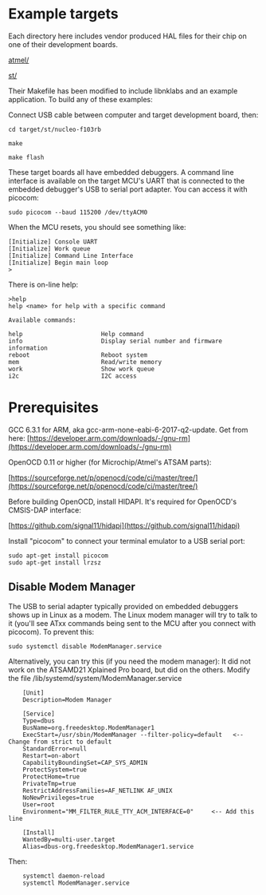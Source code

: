 # Example targets

Each directory here includes vendor produced HAL files for their chip on one
of their development boards.

[atmel/](atmel/)

[st/](st/)

Their Makefile has been modified to include libnklabs and an example
application.  To build any of these examples:

Connect USB cable between computer and target development board, then:

	cd target/st/nucleo-f103rb

	make

	make flash

These target boards all have embedded debuggers.  A command line interface
is available on the target MCU's UART that is connected to the embedded
debugger's USB to serial port adapter.  You can access it with picocom:

	sudo picocom --baud 115200 /dev/ttyACM0

When the MCU resets, you should see something like:

	[Initialize] Console UART
	[Initialize] Work queue
	[Initialize] Command Line Interface
	[Initialize] Begin main loop
	>

There is on-line help:

    >help
    help <name> for help with a specific command

    Available commands:

    help                      Help command
    info                      Display serial number and firmware information
    reboot                    Reboot system
    mem                       Read/write memory
    work                      Show work queue
    i2c                       I2C access

# Prerequisites

GCC 6.3.1 for ARM, aka gcc-arm-none-eabi-6-2017-q2-update.  Get from here:
[https://developer.arm.com/downloads/-/gnu-rm](https://developer.arm.com/downloads/-/gnu-rm)

OpenOCD 0.11 or higher (for Microchip/Atmel's ATSAM parts):

[https://sourceforge.net/p/openocd/code/ci/master/tree/](https://sourceforge.net/p/openocd/code/ci/master/tree/)

Before building OpenOCD, install HIDAPI.  It's required for OpenOCD's CMSIS-DAP interface:

[https://github.com/signal11/hidapi](https://github.com/signal11/hidapi)

Install "picocom" to connect your terminal emulator to a USB serial port:

	sudo apt-get install picocom
	sudo apt-get install lrzsz

## Disable Modem Manager

The USB to serial adapter typically provided on embedded debuggers shows up
in Linux as a modem.  The Linux modem manager will try to talk to it (you'll
see ATxx commands being sent to the MCU after you connect with picocom).  To
prevent this:

	sudo systemctl disable ModemManager.service

Alternatively, you can try this (if you need the modem manager): It did not
work on the ATSAMD21 Xplained Pro board, but did on the others.  Modify the
file /lib/systemd/system/ModemManager.service

        [Unit]
        Description=Modem Manager

        [Service]
        Type=dbus
        BusName=org.freedesktop.ModemManager1
        ExecStart=/usr/sbin/ModemManager --filter-policy=default   <-- Change from strict to default
        StandardError=null
        Restart=on-abort
        CapabilityBoundingSet=CAP_SYS_ADMIN
        ProtectSystem=true
        ProtectHome=true
        PrivateTmp=true
        RestrictAddressFamilies=AF_NETLINK AF_UNIX
        NoNewPrivileges=true
        User=root
        Environment="MM_FILTER_RULE_TTY_ACM_INTERFACE=0"     <-- Add this line

        [Install]
        WantedBy=multi-user.target
        Alias=dbus-org.freedesktop.ModemManager1.service

Then:

        systemctl daemon-reload
        systemctl ModemManager.service
